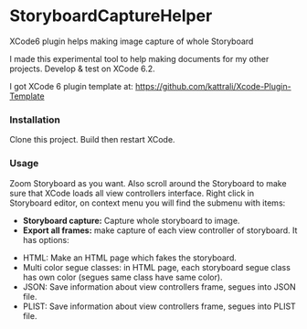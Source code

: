 # StoryboardCaptureHelper
XCode6 plugin helps making image capture of whole Storyboard

I made this experimental tool to help making documents for my other projects.
Develop & test on XCode 6.2.

I got XCode 6 plugin template at:
https://github.com/kattrali/Xcode-Plugin-Template

### Installation

Clone this project. Build then restart XCode.

### Usage

Zoom Storyboard as you want. Also scroll around the Storyboard to make sure that XCode loads all view controllers interface.
Right click in Storyboard editor, on context menu you will find the submenu with items:

* **Storyboard capture:** Capture whole storyboard to image.
* **Export all frames:** make capture of each view controller of storyboard. It has options:
- HTML: Make an HTML page which fakes the storyboard.
- Multi color segue classes: in HTML page, each storyboard segue class has own color (segues same class have same color).
- JSON: Save information about view controllers frame, segues into JSON file.
- PLIST: Save information about view controllers frame, segues into PLIST file.
